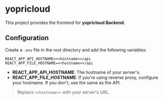 
# **yopricloud**

This project provides the frontend for **yopricloud Backend**.

## Configuration

Create a `.env` file in the root directory and add the following variables:

```
REACT_APP_API_HOSTNAME=<<hostname>>/api
REACT_APP_FILE_HOSTNAME=<<hostname>>/api
```

- **REACT_APP_API_HOSTNAME**: The hostname of your server's.
- **REACT_APP_FILE_HOSTNAME**: If you're using reverse proxy, configure your hostname. If you don't, use the same as the API.

> Replace `<<hostname>>` with your server's URL.
